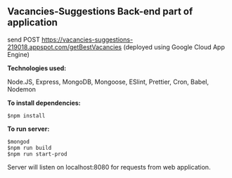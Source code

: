 ## Vacancies-Suggestions Back-end part of application
send POST https://vacancies-suggestions-219018.appspot.com/getBestVacancies   (deployed using Google Cloud App Engine)

**Technologies used:**

Node.JS, Express, MongoDB, Mongoose, ESlint, Prettier, Cron, Babel, Nodemon

**To install dependencies:**
```
$npm install
```

**To run server:**
```
$mongod
$npm run build
$npm run start-prod
```

Server will listen on localhost:8080 for requests from web application.
